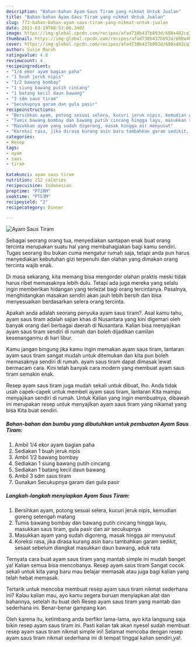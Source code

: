 ```yaml
---
description: "Bahan-bahan Ayam Saus Tiram yang nikmat Untuk Jualan"
title: "Bahan-bahan Ayam Saus Tiram yang nikmat Untuk Jualan"
slug: 773-bahan-bahan-ayam-saus-tiram-yang-nikmat-untuk-jualan
date: 2021-03-19T00:53:06.340Z
image: https://img-global.cpcdn.com/recipes/afad738b437b893d/680x482cq70/ayam-saus-tiram-foto-resep-utama.jpg
thumbnail: https://img-global.cpcdn.com/recipes/afad738b437b893d/680x482cq70/ayam-saus-tiram-foto-resep-utama.jpg
cover: https://img-global.cpcdn.com/recipes/afad738b437b893d/680x482cq70/ayam-saus-tiram-foto-resep-utama.jpg
author: Susie Marsh
ratingvalue: 4.8
reviewcount: 4
recipeingredient:
- "1/4 ekor ayam bagian paha"
- "1 buah jeruk nipis"
- "1/2 bawang bombay"
- "1 siung bawang putih cincang"
- "1 batang kecil daun bawang"
- "3 sdm saus tiram"
- "Secukupnya garam dan gula pasir"
recipeinstructions:
- "Bersihkan ayam, potong sesuai selera, kucuri jeruk nipis, kemudian goreng setengah matang"
- "Tumis bawang bombay dan bawang putih cincang hingga layu, masukkan saus tiram, gula pasir dan air secukupnya"
- "Masukkan ayam yang sudah digoreng, masak hingga air menyusut"
- "Koreksi rasa, jika dirasa kurang asin baru tambahkan garam sedikit, sesaat sebelum diangkat masukkan daun bawang, aduk rata"
categories:
- Resep
tags:
- ayam
- saus
- tiram

katakunci: ayam saus tiram 
nutrition: 212 calories
recipecuisine: Indonesian
preptime: "PT28M"
cooktime: "PT53M"
recipeyield: "2"
recipecategory: Dinner

---
```



![Ayam Saus Tiram](https://img-global.cpcdn.com/recipes/afad738b437b893d/680x482cq70/ayam-saus-tiram-foto-resep-utama.jpg)

Sebagai seorang orang tua, menyediakan santapan enak buat orang tercinta merupakan suatu hal yang membahagiakan bagi kamu sendiri. Tugas seorang ibu bukan cuma mengatur rumah saja, tetapi anda pun harus menyediakan kebutuhan gizi terpenuhi dan olahan yang dimakan orang tercinta wajib enak.

Di masa  sekarang, kita memang bisa mengorder olahan praktis meski tidak harus ribet memasaknya lebih dulu. Tetapi ada juga mereka yang selalu ingin memberikan hidangan yang terlezat bagi orang tercintanya. Pasalnya, menghidangkan masakan sendiri akan jauh lebih bersih dan bisa menyesuaikan berdasarkan selera orang tercinta. 



Apakah anda adalah seorang penyuka ayam saus tiram?. Asal kamu tahu, ayam saus tiram adalah sajian khas di Nusantara yang kini digemari oleh banyak orang dari berbagai daerah di Nusantara. Kalian bisa menyajikan ayam saus tiram sendiri di rumah dan boleh dijadikan camilan kesenanganmu di hari libur.

Kamu jangan bingung jika kamu ingin memakan ayam saus tiram, lantaran ayam saus tiram sangat mudah untuk ditemukan dan kita pun boleh memasaknya sendiri di rumah. ayam saus tiram dapat dimasak lewat bermacam cara. Kini telah banyak cara modern yang membuat ayam saus tiram semakin enak.

Resep ayam saus tiram juga mudah sekali untuk dibuat, lho. Anda tidak usah capek-capek untuk membeli ayam saus tiram, lantaran Kita mampu menyajikan sendiri di rumah. Untuk Kalian yang ingin membuatnya, dibawah ini merupakan resep untuk menyajikan ayam saus tiram yang nikamat yang bisa Kita buat sendiri.

<!--inarticleads1-->

##### Bahan-bahan dan bumbu yang dibutuhkan untuk pembuatan Ayam Saus Tiram:

1. Ambil 1/4 ekor ayam bagian paha
1. Sediakan 1 buah jeruk nipis
1. Ambil 1/2 bawang bombay
1. Sediakan 1 siung bawang putih cincang
1. Sediakan 1 batang kecil daun bawang
1. Ambil 3 sdm saus tiram
1. Gunakan Secukupnya garam dan gula pasir




<!--inarticleads2-->

##### Langkah-langkah menyiapkan Ayam Saus Tiram:

1. Bersihkan ayam, potong sesuai selera, kucuri jeruk nipis, kemudian goreng setengah matang
1. Tumis bawang bombay dan bawang putih cincang hingga layu, masukkan saus tiram, gula pasir dan air secukupnya
1. Masukkan ayam yang sudah digoreng, masak hingga air menyusut
1. Koreksi rasa, jika dirasa kurang asin baru tambahkan garam sedikit, sesaat sebelum diangkat masukkan daun bawang, aduk rata




Ternyata cara buat ayam saus tiram yang mantab simple ini mudah banget ya! Kalian semua bisa mencobanya. Resep ayam saus tiram Sangat cocok sekali untuk kita yang baru mau belajar memasak atau juga bagi kalian yang telah hebat memasak.

Tertarik untuk mencoba membuat resep ayam saus tiram nikmat sederhana ini? Kalau kalian mau, ayo kamu segera buruan menyiapkan alat dan bahannya, setelah itu buat deh Resep ayam saus tiram yang mantab dan sederhana ini. Benar-benar gampang kan. 

Oleh karena itu, ketimbang anda berfikir lama-lama, ayo kita langsung saja bikin resep ayam saus tiram ini. Pasti kalian tak akan nyesel sudah membuat resep ayam saus tiram nikmat simple ini! Selamat mencoba dengan resep ayam saus tiram nikmat sederhana ini di tempat tinggal kalian sendiri,ya!.

